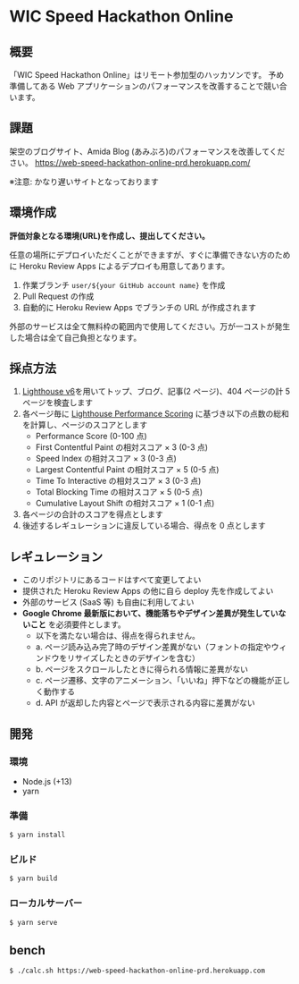 # WIC Speed Hackathon Online

## 概要

「WIC Speed Hackathon Online」はリモート参加型のハッカソンです。
予め準備してある Web アプリケーションのパフォーマンスを改善することで競い合います。

## 課題

架空のブログサイト、Amida Blog (あみぶろ)のパフォーマンスを改善してください。
https://web-speed-hackathon-online-prd.herokuapp.com/

※注意: かなり遅いサイトとなっております

## 環境作成

**評価対象となる環境(URL)を作成し、提出してください。**

任意の場所にデプロイいただくことができますが、すぐに準備できない方のために Heroku Review Apps によるデプロイも用意してあります。

1. 作業ブランチ `user/${your GitHub account name}` を作成
2. Pull Request の作成
3. 自動的に Heroku Review Apps でブランチの URL が作成されます

外部のサービスは全て無料枠の範囲内で使用してください。万が一コストが発生した場合は全て自己負担となります。

## 採点方法

1. [Lighthouse v6](https://github.com/GoogleChrome/lighthouse)を用いてトップ、ブログ、記事(2 ページ)、404 ページの計 5 ページを検査します
2. 各ページ毎に [Lighthouse Performance Scoring](https://web.dev/performance-scoring/#lighthouse-6) に基づき以下の点数の総和を計算し、ページのスコアとします
   - Performance Score (0-100 点)
   - First Contentful Paint の相対スコア × 3 (0-3 点)
   - Speed Index の相対スコア × 3 (0-3 点)
   - Largest Contentful Paint の相対スコア × 5 (0-5 点)
   - Time To Interactive の相対スコア × 3 (0-3 点)
   - Total Blocking Time の相対スコア × 5 (0-5 点)
   - Cumulative Layout Shift の相対スコア × 1 (0-1 点)
3. 各ページの合計のスコアを得点とします
4. 後述するレギュレーションに違反している場合、得点を 0 点とします

## レギュレーション

- このリポジトリにあるコードはすべて変更してよい
- 提供された Heroku Review Apps の他に自ら deploy 先を作成してよい
- 外部のサービス (SaaS 等) も自由に利用してよい
- **Google Chrome 最新版において、機能落ちやデザイン差異が発生していないこと** を必須要件とします。
  - 以下を満たない場合は、得点を得られません。
  - a. ページ読み込み完了時のデザイン差異がない（フォントの指定やウィンドウをリサイズしたときのデザインを含む）
  - b. ページをスクロールしたときに得られる情報に差異がない
  - c. ページ遷移、文字のアニメーション、「いいね」押下などの機能が正しく動作する
  - d. API が返却した内容とページで表示される内容に差異がない

## 開発

### 環境

- Node.js (+13)
- yarn

### 準備

```bash
$ yarn install
```

### ビルド

```bash
$ yarn build
```

### ローカルサーバー

```bash
$ yarn serve
```

## bench

```bash
$ ./calc.sh https://web-speed-hackathon-online-prd.herokuapp.com
```
